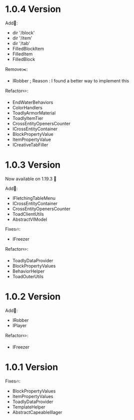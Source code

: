 # 1.0.4 Version

Add🔧:
* dir '/block'
* dir '/item'
* dir '/tab'
* FilledBlockItem
* FilledItem
* FilledBlock


Remove✂️:
* IRobber ; Reason : I found a better way to implement this

Refactor✏️:
* EndWaterBehaviors
* ColorHandlers
* ToadlyArmorMaterial
* ToadlyItemTier
* CrossEntityOpenersCounter
* ICrossEntityContainer
* BlockPropertyValue
* ItemPropertyValue
* ICreativeTabFiller


# 1.0.3 Version

Now available on 1.19.3 🎉

Add🔧:
* IFletchingTableMenu
* ICrossEntityContainer
* CrossEntityOpenersCounter
* ToadClientUtils
* AbstractVIModel

Fixes🔥:
* IFreezer

Refactor✏️:
* ToadlyDataProvider
* BlockPropertyValues
* BehaviorHelper
* ToadOuterUtils

# 1.0.2 Version
Add🔧:
* IRobber
* IPlayer

Refactor✏️:
* IFreezer

# 1.0.1 Version
Fixes🔥:
* BlockPropertyValues
* ItemPropertyValues
* ToadlyDataProvider
* TemplateHelper
* AbstractCapeableIllager
